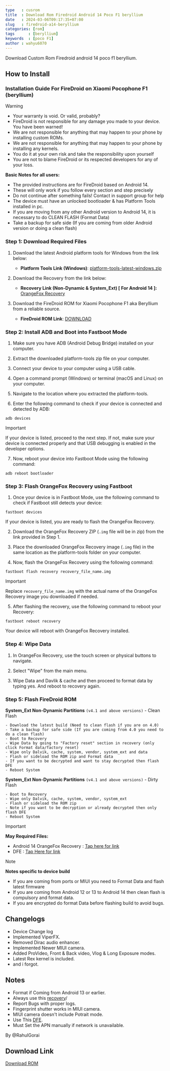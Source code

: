 ```yaml
---
type   : cusrom
title  : Download Rom Firedroid Android 14 Poco F1 beryllium
date   : 2024-03-06T09:17:35+07:00
slug   : firedroid-a14-beryllium
categories: [rom]
tags      : [beryllium]
keywords  : [poco F1]
author : wahyu6070
---
```


Download Custom Rom Firedroid android 14 poco f1 beryllium.

## How to Install


### Installation Guide For FireDroid on Xiaomi Pocophone F1 (beryllium)

> [!Warning]
> * Your warranty is void. Or valid, probably?
> * FireDroid is not responsible for any damage you made to your device. You have been warned!
> * We are not responsible for anything that may happen to your phone by installing custom ROMs.
> * We are not responsible for anything that may happen to your phone by installing any kernels.
> * You do it at your own risk and take the responsibility upon yourself
> * You are not to blame FireDroid or its respected developers for any of your loss.
>
> **Basic Notes for all users:**
> * The provided instructions are for FireDroid based on Android 14.
> * These will only work if you follow every section and step precisely
> * Do not continue after something fails! Contact in support group for help
> * The device must have an unlocked bootloader & has Platform Tools installed in pc.
> * If you are moving from any other Android version to Android 14, it is necessary to do CLEAN FLASH (Format Data)
> * Take a backup for safe side (If you are coming from older Android version or doing a clean flash)

### Step 1: Download Required Files
1. Download the latest Android platform tools for Windows from the link below:
   - **Platform Tools Link (Windows)**: [platform-tools-latest-windows.zip](https://dl.google.com/android/repository/platform-tools-latest-windows.zip)

2. Download the Recovery from the link below:
   - **Recovery Link (Non-Dynamic & System_Ext) [ For Android 14 ]:** [OrangeFox Recovery](https://www.pling.com/p/2117593/)

3. Download the FireDroid ROM for Xiaomi Pocophone F1 aka Beryllium from a reliable source.
   - **FireDroid ROM Link**: [DOWNLOAD](https://projectelixiros.com/device/beryllium)

### Step 2: Install ADB and Boot into Fastboot Mode
1. Make sure you have ADB (Android Debug Bridge) installed on your computer. 

2. Extract the downloaded platform-tools zip file on your computer.

3. Connect your device to your computer using a USB cable.

4. Open a command prompt (Windows) or terminal (macOS and Linux) on your computer.

5. Navigate to the location where you extracted the platform-tools.

6. Enter the following command to check if your device is connected and detected by ADB:

```
adb devices
```
> [!Important]
> If your device is listed, proceed to the next step. If not, make sure your device is connected properly and that USB debugging is enabled in the developer options.

7. Now, reboot your device into Fastboot Mode using the following command:

```
adb reboot bootloader
```

### Step 3: Flash OrangeFox Recovery using Fastboot
1. Once your device is in Fastboot Mode, use the following command to check if Fastboot still detects your device:

```
fastboot devices
```

If your device is listed, you are ready to flash the OrangeFox Recovery.

2. Download the OrangeFox Recovery ZIP (`.img` file will be in zip) from the link provided in Step 1.

3. Place the downloaded OrangeFox Recovery image (`.img` file) in the same location as the platform-tools folder on your computer.

4. Now, flash the OrangeFox Recovery using the following command:

```
fastboot flash recovery recovery_file_name.img
```
> [!Important]
> Replace `recovery_file_name.img` with the actual name of the OrangeFox Recovery image you downloaded if needed.

5. After flashing the recovery, use the following command to reboot your Recovery:

```
fastboot reboot recovery
```

Your device will reboot with OrangeFox Recovery installed.

### Step 4: Wipe Data
1. In OrangeFox Recovery, use the touch screen or physical buttons to navigate.

2. Select "Wipe" from the main menu.

3. Wipe Data and Davlik & cache and then proceed to format data by typing yes. And reboot to recovery again.

### Step 5: Flash FireDroid ROM

**System_Ext Non-Dynamic Partitions** `(v4.1 and above versions)` - Clean Flash
```
- Download the latest build (Need to clean flash if you are on 4.0)
- Take a backup for safe side (If you are coming from 4.0 you need to do a clean flash)
- Boot to Recovery
- Wipe Data by going to "Factory reset" section in recovery (only click Format data/factory reset)
﻿﻿- Wipe only Dalvik, cache, system, vendor, system_ext and data
﻿﻿- Flash or sideload the ROM zip and Format data
- If you want to be decrypted and want to stay decrypted then flash DFE
- Reboot System
```

**System_Ext Non-Dynamic Partitions** `(v4.1 and above versions)` - Dirty Flash
```
- Boot to Recovery
- Wipe only Dalvik, cache, system, vendor, system_ext
- Flash or sideload the ROM zip
﻿﻿- Note if you want to be decryption or already decrypted then only flash DFE
- Reboot System
```

> [!Important]
> **May Required Files:**
> * Android 14 OrangeFox Recovery : [Tap here for link](https://www.pling.com/p/2117593/)
> * DFE  : [Tap Here for link](https://telegram.me/wisky_chat/78487)


> [!Note] 
> **Notes specific to device build**
> * If you are coming from ports or MIUI you need to Format Data and flash latest firmware
> * If you are coming from Android 12 or 13 to Android 14 then clean flash is compulsory and format data.
> * If you are encrypted do format Data before flashing build to avoid bugs.

## Changelogs
- Device Change log
- Implemented ViperFX.
- Removed Dirac audio enhancer.
- Implemented Newer MIUI camera.
- Added ProVideo, Front & Back video, Vlog & Long Exposure modes.
- Latest Rex kernel is included.
- and i forgot.

## Notes
- Format if Coming from Android 13 or earlier.
- Always use this [recovery](https://t.me/PocoPhoneGlobalUpdates/7657)/
- Report Bugs with proper logs.
- Fingerprint shutter works in MIUI camera.
- MIUI camera doesn't include Potrait mode.
- Use This [DFE](https://t.me/wisky_chat/79116).
- Must Set the APN manually if network is unavailable.

By @RahulGorai

## Download Link
[Download ROM](https://sourceforge.net/projects/project-firedroid/files/beryllium/FireDroid-Hellix-v2.0-beryllium-14.0-20240224-0702-OFFICIAL.zip/download)

